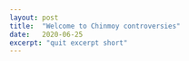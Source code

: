 ```yaml
---
layout: post
title:  "Welcome to Chinmoy controversies"
date:   2020-06-25
excerpt: "quit excerpt short"
---
```

